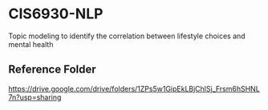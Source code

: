 # CIS6930-NLP
Topic modeling to identify the correlation between lifestyle choices and mental health


## Reference Folder
https://drive.google.com/drive/folders/1ZPs5w1GipEkLBjChlSj_Frsm6hSHNL7n?usp=sharing
